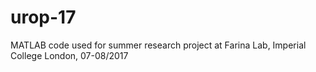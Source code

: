 # urop-17
MATLAB code used for summer research project at Farina Lab, Imperial College London, 07-08/2017
